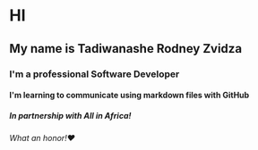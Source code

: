 # HI
## My name is Tadiwanashe Rodney Zvidza
### I'm a professional Software Developer
#### I'm learning to communicate using markdown files with GitHub
##### In partnership with All in Africa!
###### What an honor!❤️

